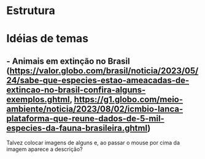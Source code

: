 # Estrutura



# Idéias de temas

## - Animais em extinção no Brasil (https://valor.globo.com/brasil/noticia/2023/05/24/sabe-que-especies-estao-ameacadas-de-extincao-no-brasil-confira-alguns-exemplos.ghtml, https://g1.globo.com/meio-ambiente/noticia/2023/08/02/icmbio-lanca-plataforma-que-reune-dados-de-5-mil-especies-da-fauna-brasileira.ghtml)
Talvez colocar imagens de alguns e, ao passar o mouse por cima da imagem aparece a descrição?
